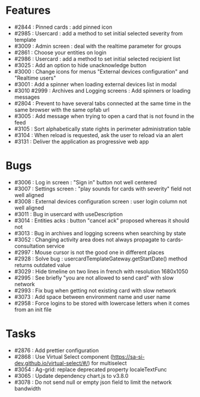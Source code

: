 # Features
* #2844 : Pinned cards : add pinned icon
* #2985 : Usercard : add a method to set initial selected severity from template
* #3009 : Admin screen : deal with the realtime parameter for groups
* #2861 : Choose your entities on login
* #2986 : Usercard : add a method to set initial selected recipient list
* #3025 : Add an option to hide unacknowledge button
* #3000 : Change icons for menus "External devices configuration" and "Realtime users"
* #3001 : Add a spinner when loading external devices list in modal
* #3010 #2999 : Archives and Logging screens : Add spinners or loading messages
* #2804 : Prevent to have several tabs connected at the same time in the same browser with the same opfab url
* #3005 : Add message when trying to open a card that is not found in the feed
* #3105 : Sort alphabetically state rights in perimeter administration table
* #3104 : When reload is requested, ask the user to reload via an alert
* #3131 : Deliver the application as progressive web app

# Bugs
* #3006 : Log in screen : "Sign in" button not well centered
* #3007 : Settings screen : "play sounds for cards with severity" field not well aligned
* #3008 : External devices configuration screen : user login column not well aligned
* #3011 : Bug in usercard with useDescription
* #3014 : Entities acks : button "cancel ack" proposed whereas it should not
* #3013 : Bug in archives and logging screens when searching by state
* #3052 : Changing activity area does not always propagate to cards-consultation service
* #2997 : Mouse cursor is not the good one in different places
* #2928 : Solve bug : usercardTemplateGateway.getStartDate() method returns outdated value
* #3029 : Hide timeline on two lines in french with resolution 1680x1050
* #2995 : See briefly "you are not allowed to send card" with slow network
* #2993 : Fix bug when getting not existing card with slow network
* #3073 : Add space between environment name and user name
* #2958 : Force logins to be stored with lowercase letters when it comes from an init file

# Tasks
* #2876 : Add prettier configuration
* #2868 : Use Virtual Select component (https://sa-si-dev.github.io/virtual-select/#/) for multiselect
* #3054 : Ag-grid: replace deprecated property localeTextFunc
* #3065 : Update dependency chart.js to v3.8.0
* #3078 : Do not send null or empty json field to limit the network bandwidth

